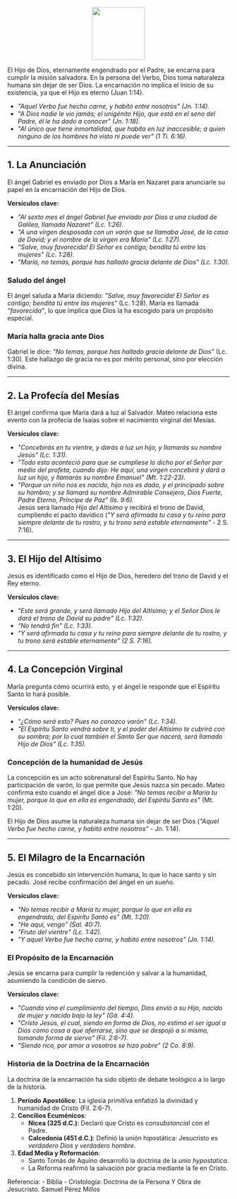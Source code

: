 <p align="center">
  <img src="https://storage2.snappages.site/V8C9R3/assets/images/19524442_1136x1136_500.png" width="120"/>
</p>


El Hijo de Dios, eternamente engendrado por el Padre, se encarna para cumplir la misión salvadora. En la persona del Verbo, Dios toma naturaleza humana sin dejar de ser Dios. La encarnación no implica el inicio de su existencia, ya que el Hijo es eterno (Juan 1:14). 

- *"Aquel Verbo fue hecho carne, y habitó entre nosotros" (Jn. 1:14).*  
- *"A Dios nadie le vio jamás; el unigénito Hijo, que está en el seno del Padre, él le ha dado a conocer" (Jn. 1:18).*  
- *"Al único que tiene inmortalidad, que habita en luz inaccesible; a quien ninguno de los hombres ha visto ni puede ver" (1 Ti. 6:16).*  

---

## **1. La Anunciación**  
El ángel Gabriel es enviado por Dios a María en Nazaret para anunciarle su papel en la encarnación del Hijo de Dios.

**Versículos clave:**  
- *"Al sexto mes el ángel Gabriel fue enviado por Dios a una ciudad de Galilea, llamada Nazaret" (Lc. 1:26).*  
- *"A una virgen desposada con un varón que se llamaba José, de la casa de David; y el nombre de la virgen era María" (Lc. 1:27).*  
- *"Salve, muy favorecida! El Señor es contigo; bendita tú entre las mujeres" (Lc. 1:28).*  
- *"María, no temas, porque has hallado gracia delante de Dios" (Lc. 1:30).*  

### **Saludo del ángel**
El ángel saluda a María diciendo: *"Salve, muy favorecida! El Señor es contigo; bendita tú entre las mujeres"* (Lc. 1:28). María es llamada *"favorecida"*, lo que implica que Dios la ha escogido para un propósito especial.

### **María halla gracia ante Dios**
Gabriel le dice: *"No temas, porque has hallado gracia delante de Dios"* (Lc. 1:30). Este hallazgo de gracia no es por mérito personal, sino por elección divina.

---

## **2. La Profecía del Mesías**
El ángel confirma que María dará a luz al Salvador. Mateo relaciona este evento con la profecía de Isaías sobre el nacimiento virginal del Mesías.

**Versículos clave:**  
- *"Concebirás en tu vientre, y darás a luz un hijo, y llamarás su nombre Jesús" (Lc. 1:31).*  
- *"Todo esto aconteció para que se cumpliese lo dicho por el Señor por medio del profeta, cuando dijo: He aquí, una virgen concebirá y dará a luz un hijo, y llamarás su nombre Emanuel" (Mt. 1:22-23).*  
- *"Porque un niño nos es nacido, hijo nos es dado, y el principado sobre su hombro; y se llamará su nombre Admirable Consejero, Dios Fuerte, Padre Eterno, Príncipe de Paz" (Is. 9:6).*  
Jesús será llamado *Hijo del Altísimo* y recibirá el trono de David, cumpliendo el pacto davídico (*"Y será afirmada tu casa y tu reino para siempre delante de tu rostro, y tu trono será estable eternamente"* - 2 S. 7:16).

---

## **3. El Hijo del Altísimo**
Jesús es identificado como el Hijo de Dios, heredero del trono de David y el Rey eterno.

**Versículos clave:**  
- *"Este será grande, y será llamado Hijo del Altísimo; y el Señor Dios le dará el trono de David su padre" (Lc. 1:32).*  
- *"No tendrá fin" (Lc. 1:33).*  
- *"Y será afirmada tu casa y tu reino para siempre delante de tu rostro, y tu trono será estable eternamente" (2 S. 7:16).*  

---

## **4. La Concepción Virginal**
María pregunta cómo ocurrirá esto, y el ángel le responde que el Espíritu Santo lo hará posible.

**Versículos clave:**  
- *"¿Cómo será esto? Pues no conozco varón" (Lc. 1:34).*  
- *"El Espíritu Santo vendrá sobre ti, y el poder del Altísimo te cubrirá con su sombra; por lo cual también el Santo Ser que nacerá, será llamado Hijo de Dios" (Lc. 1:35).*  

### **Concepción de la humanidad de Jesús**
La concepción es un acto sobrenatural del Espíritu Santo. No hay participación de varón, lo que permite que Jesús nazca sin pecado. Mateo confirma esto cuando el ángel dice a José: *"No temas recibir a María tu mujer, porque lo que en ella es engendrado, del Espíritu Santo es"* (Mt. 1:20).

El Hijo de Dios asume la naturaleza humana sin dejar de ser Dios (*"Aquel Verbo fue hecho carne, y habitó entre nosotros"* - Jn. 1:14).

---

## **5. El Milagro de la Encarnación**
Jesús es concebido sin intervención humana, lo que lo hace santo y sin pecado. José recibe confirmación del ángel en un sueño.

**Versículos clave:**  
- *"No temas recibir a María tu mujer, porque lo que en ella es engendrado, del Espíritu Santo es" (Mt. 1:20).*  
- *"He aquí, vengo" (Sal. 40:7).*  
- *"Fruto del vientre" (Lc. 1:42).*  
- *"Y aquel Verbo fue hecho carne, y habitó entre nosotros" (Jn. 1:14).*  

### **El Propósito de la Encarnación**
Jesús se encarna para cumplir la redención y salvar a la humanidad, asumiendo la condición de siervo.

**Versículos clave:**  
- *"Cuando vino el cumplimiento del tiempo, Dios envió a su Hijo, nacido de mujer y nacido bajo la ley" (Gá. 4:4).*  
- *"Cristo Jesús, el cual, siendo en forma de Dios, no estimó el ser igual a Dios como cosa a que aferrarse, sino que se despojó a sí mismo, tomando forma de siervo" (Fil. 2:6-7).*  
- *"Siendo rico, por amor a vosotros se hizo pobre" (2 Co. 8:9).*  

### **Historia de la Doctrina de la Encarnación**
La doctrina de la encarnación ha sido objeto de debate teológico a lo largo de la historia.

1. **Período Apostólico**: La iglesia primitiva enfatizó la divinidad y humanidad de Cristo (Fil. 2:6-7).
2. **Concilios Ecuménicos**:
   - **Nicea (325 d.C.)**: Declaró que Cristo es *consubstancial* con el Padre.
   - **Calcedonia (451 d.C.)**: Definió la unión hipostática: Jesucristo es *verdadero Dios y verdadero hombre*.
3. **Edad Media y Reformación**:
   - Santo Tomás de Aquino desarrolló la doctrina de la *unio hypostatica*.
   - La Reforma reafirmó la salvación por gracia mediante la fe en Cristo.

Referencia: - Biblia
            - Cristología: Doctrina de la Persona Y Obra de Jesucristo. Samuel Pérez Millos
